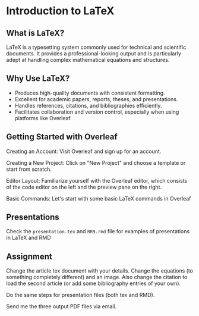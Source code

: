 
# Introduction to LaTeX

## What is LaTeX?

LaTeX is a typesetting system commonly used for technical and scientific documents. It provides a professional-looking output and is particularly adept at handling complex mathematical equations and structures.

## Why Use LaTeX?
- Produces high-quality documents with consistent formatting.
- Excellent for academic papers, reports, theses, and presentations.
- Handles references, citations, and bibliographies efficiently.
- Facilitates collaboration and version control, especially when using platforms like Overleaf.

## Getting Started with Overleaf

Creating an Account: Visit Overleaf and sign up for an account.

Creating a New Project: Click on "New Project" and choose a template or start from scratch.

Editor Layout: Familiarize yourself with the Overleaf editor, which consists of the code editor on the left and the preview pane on the right.

Basic Commands: Let's start with some basic LaTeX commands in Overleaf

## Presentations

Check the `presentation.tex` and `RR9.rmd` file for examples of presentations in LaTeX and RMD

## Assignment

Change the article tex document with your details. Change the equations (to something completely different) and an image. Also change the citation to load the second article (or add some bibliography entries of your own).

Do the same steps for presentation files (both tex and RMD).

Send me the three output PDF files via email.
